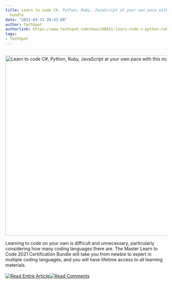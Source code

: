 ```yaml
---
title: Learn to code C#, Python, Ruby, JavaScript at your own pace with this master
  bundle
date: "2021-03-12 20:43:00"
author: TechSpot
authorlink: https://www.techspot.com/news/88911-learn-code-c-python-ruby-javascript-own-pace.html
tags:
- TechSpot
---
```

<a href="https://www.techspot.com/news/88911-learn-code-c-python-ruby-javascript-own-pace.html" target="_blank"><img src="https://static.techspot.com/images2/news/ts3_thumbs/2021/03/2021-03-12-ts3_thumbs-5e6.jpg" width="800" height="560" style="padding: 15px 0" title="Learn to code C#, Python, Ruby, JavaScript at your own pace with this master bundle" /></a><br />Learning to code on your own is difficult and unnecessary, particularly considering how many coding languages there are. The Master Learn to Code 2021 Certification Bundle will take you from newbie to expert in multiple coding languages, and you will have lifetime access to all learning materials.<br /><br /><a href="https://www.techspot.com/news/88911-learn-code-c-python-ruby-javascript-own-pace.html"><img src="https://static.techspot.com/images/rss/rss_buttons_01.png" border="0" alt="Read Entire Article" /></a><a href="https://www.techspot.com/news/88911-learn-code-c-python-ruby-javascript-own-pace.html#comments"><img src="https://static.techspot.com/images/rss/rss_buttons_02.png" border="0" alt="Read Comments" /></a><br /><br />